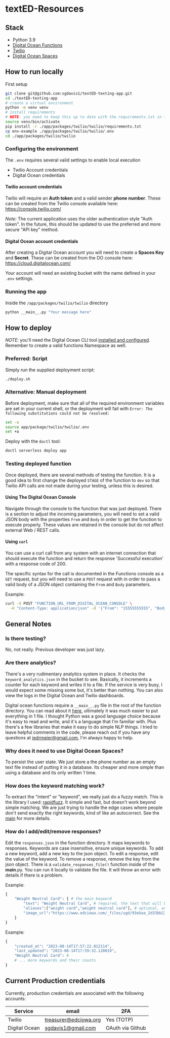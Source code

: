 # textED-Resources

## Stack

- Python 3.9
- [Digital Ocean Functions](https://docs.digitalocean.com/products/functions/)
- [Twilio](https://www.twilio.com/docs/sms)
- [Digital Ocean Spaces](https://docs.digitalocean.com/products/spaces/)

## How to run locally

First setup

```bash
git clone git@github.com:sgdavis1/textED-texting-app.git
cd ./textED-texting-app
# create a virtual environment
python -m venv venv
# install requirements
# NOTE: you need to keep this up to date with the requirements.txt in the function directory or just use that
source venv/bin/activate
pip install -r ./app/packages/twilio/twilio/requirements.txt
cp env-example ./app/packages/twilio/twilio/.env
cd ./app/packages/twilio/twilio
```

### Configuring the environment

The `.env` requires several valid settings to enable local execution

* Twilio Account credentials
* Digital Ocean credentials

#### Twilio account credentials

Twilio will require an **Auth token** and a valid sender **phone number**. These can be created from the
Twilio console available here: https://console.twilio.com/

_Note:_ The current application uses the older authentication style "Auth token". In the future, 
this should be updated to use the preferred and more secure "API key" method.

#### Digital Ocean account credentials

After creating a Digital Ocean account you will need to create a **Spaces Key** and  **Secret**. 
These can be created from the DO console here: https://cloud.digitalocean.com/

Your account will need an existing bucket with the name defined in your `.env` settings.

### Running the app

Inside the `/app/packages/twilio/twilio` directory

```bash
python __main__.py "Your message here"
```

## How to deploy

_NOTE_: you'll need the Digital Ocean CLI tool [installed and configured](https://docs.digitalocean.com/reference/doctl/how-to/install/).
  Remember to create a valid functions Namespace as well.

### Preferred: Script

Simply run the supplied deployment script:

```bash
./deploy.sh
```

### Alternative: Manual deployment

Before deployment, make sure that all of the required environment variables are set in your
current shell, or the deployment will fail with `Error: The following substitutions could not be resolved:`

```bash
set -a
source app/package/twilio/twilio/.env
set +a
```

Deploy with the `doctl` tool:

```bash
doctl serverless deploy app
```

### Testing deployed function

Once deployed, there are several methods of testing the function. It is a good idea to first change
the deployed `STAGE` of the function to `dev` so that Twilio API calls are not made during your 
testing, unless this is desired.

#### Using The Digital Ocean Console

Navigate through the console to the function that was just deployed. There is a section to 
adjust the incoming parameters, you will need to set a valid JSON body with the properties `From` and `Body`
in order to get the function to execute properly. These values are retained in the console but do not affect
external Web / REST calls.

#### Using `curl`

You can use a curl call from any system with an internet connection that should execute the function
and return the response 'Successful execution' with a response code of 200.

The specific syntax for the call is documented in the Functions console as a `GET` request, but you will
need to use a `POST` request with  in order to pass a valid body of a JSON object containing the `From` 
and `Body` parameters.

Example:
```bash
curl -X POST "FUNCTION_URL_FROM_DIGITAL_OCEAN_CONSOLE" \
  -H "Content-Type: application/json" -d '{"From": "15555555555", "Body": "Hello"}'
```

## General Notes

### Is there testing?

No, not really. Previous developer was just lazy.

### Are there analytics?

There's a very rudimentary analytics system in place. It checks the `keyword_analytics.json` in the bucket to see. Basically, it increments a counter for each keyword and writes it to a file. If the service is very busy, I would expect some missing some but, it's better than nothing. You can also view the logs in the Digital Ocean and Twilio dashboards.

Digital ocean functions require a `__main__.py` file in the root of the function directory. You can read about it [here](https://docs.digitalocean.com/products/functions/), ultimately it was much easier to put everything in 1 file. I thought Python was a good language choice because it's easy to read and write, and it's a language that I'm familiar with. Plus there's a few libraries that make it easy to do simple NLP things. I tried to leave helpful comments in the code, please reach out if you have any questions at <jedrmeier@gmail.com>, I'm always happy to help.

### Why does it need to use Digital Ocean Spaces?

To persist the user state. We just store a the phone number as an empty text file instead of putting it in a database. Its cheaper and more simple than using a database and its only written 1 time.

### How does the keyword matching work?

To extract the "intent" or "keyword", we really just do a fuzzy match. This is the library I used: [rapidfuzz](https://pypi.org/project/rapidfuzz/). It simple and fast, but doesn't work beyond simple matching. We are just trying to handle the edge cases where people don't send exactly the right keywords, kind of like an autocorrect. See the [main](/app/packages/twilio/twilio/__main__.py#L106) for more details.

### How do I add/edit/remove responses?

Edit the `responses.json` in the function directory. It maps keywords to responses. Keywords are case insensitive, ensure unique keywords. To add a new keyword, add a new key to the json object. To edit a response, edit the value of the keyword. To remove a response, remove the key from the json object. There is a `validate_responses_file()` function inside of the __main__.py. You can run it locally to validate the file. It will throw an error with details if there is a problem.

Example:

```python
{
    "Weight Neutral Card": { # the main keyword
        "text": "Weight Neutral Card", # required, the text that will be sent back to the user
        "aliases":["weight card","weight neutral card"], # optional, any other keywords that should map to this response
        "image_url":"https://www.edciowa.com/_files/ugd/93ebaa_2d33bb227e1647babc56659c5fc9105a.pdf" # optional, an image url to send back to the user
    }
}
```

Example:

```python
{
    "created_at": "2023-08-14T17:57:22.012114",
    "last_updated": "2023-08-14T17:59:32.120019",
    "Weight Neutral Card": 4
    # ... more keywords and their counts
}
```

## Current Production credentials

Currently, production credentials are associated with the following accounts:

| Service | email | 2FA |
| --- | --- | --- |
| Twilio | treasurer@edciowa.org | Yes (TOTP) |
| Digital Ocean | sgdavis1@gmail.com | OAuth via Github |
